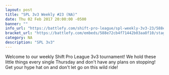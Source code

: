 ```yaml
---
layout: post
title: "SPL 3v3 Weekly #23 (NA)"
date: Thu 02 Feb 2017 20:00:00 -0500
banner: ""
info_url: "https://battlefy.com/shift-pro-league/spl-weekly-3v3-23/588e72cb4f71442b03aa8f10/info"
bracket_url: "https://battlefy.com/embeds/588e72cb4f71442b03aa8f10/stage/588e732b656842be04c0c5f1"
category: NA
description: "SPL 3v3"
---
```


Welcome to our weekly Shift Pro League 3v3 tournament! We hold these little things every single Thursday and don't have any plans on stopping! Get your hype hat on and don't let go on this wild ride!

